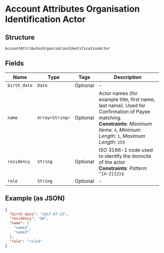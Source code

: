 
# Account Attributes Organisation Identification Actor

## Structure

`AccountAttributesOrganisationIdentificationActor`

## Fields

| Name | Type | Tags | Description |
|  --- | --- | --- | --- |
| `birth_date` | `Date` | Optional | - |
| `name` | `Array<String>` | Optional | Actor names (for example title, first name, last name). Used for Confirmation of Payee matching.<br>**Constraints**: *Maximum Items*: `4`, *Minimum Length*: `1`, *Maximum Length*: `255` |
| `residency` | `String` | Optional | ISO 3166-1 code used to identify the domicile of the actor<br>**Constraints**: *Pattern*: `^[A-Z]{2}$` |
| `role` | `String` | Optional | - |

## Example (as JSON)

```json
{
  "birth_date": "2017-07-23",
  "residency": "GB",
  "name": [
    "name2",
    "name3"
  ],
  "role": "role4"
}
```

